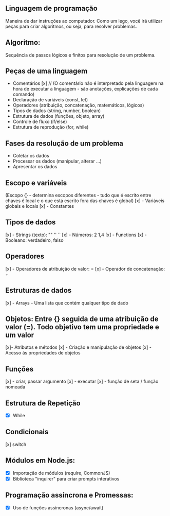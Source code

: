 ## Linguagem de programação

Maneira de dar instruções ao computador. Como um lego, você irá utilizar peças para criar algoritmos, ou seja, para resolver problemas.

## Algoritmo:
Sequência de passos lógicos e finitos para resolução de um problema.

## Peças de uma linguagem

- Comentários [x] //
    (O comentário não é interpretado pela linguagem na hora de executar a linguagem - são anotações, explicações de cada comando)
- Declaração de variáveis ​​(const, let)
- Operadores (atribuição, concatenação, matemáticos, lógicos)
- Tipos de dados (string, number, boolean)
- Estrutura de dados (funções, objeto, array)
- Controle de fluxo (if/else)
- Estrutura de reprodução (for, while)

## Fases da resolução de um problema

- Coletar os dados 
- Processar os dados (manipular, alterar ...) 
- Apresentar os dados

## Escopo e variáveis 
(Escopo {} - determina escopos diferentes - tudo que é escrito entre chaves é local e o que está escrito fora das chaves é global)
[x] - Variáveis ​​globais e locais
[x] - Constantes

## Tipos de dados
[x] - Strings (texto): "" '' ``
[x] - Números: 2 1,4
[x] - Functions
[x] - Booleano: verdadeiro, falso

## Operadores
[x] - Operadores de atribuição de valor: =
[x] - Operador de concatenação: +

## Estruturas de dados
[x] - Arrays - Uma lista que contém qualquer tipo de dado

## Objetos: Entre {} seguida de uma atribuição de valor (=). Todo objetivo tem uma propriedade e um valor 
[x]- Atributos e métodos
[x] - Criação e manipulação de objetos
[x] - Acesso às propriedades de objetos

## Funções
[x] - criar, passar argumento
[x] - executar
[x] - função de seta / função nomeada

## Estrutura de Repetição

- [x] While

## Condicionais

[x] switch

## Módulos em Node.js:

- [x] Importação de módulos (require, CommonJS)
- [x] Biblioteca "inquirer" para criar prompts interativos

## Programação assíncrona e Promessas:

- [x] Uso de funções assíncronas (async/await)